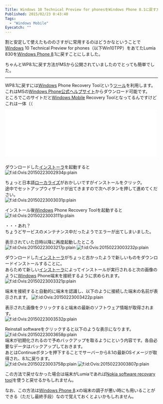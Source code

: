 ```yaml
---
Title: Windows 10 Technical Preview for phonesをWindows Phone 8.1に戻す方法
Published: 2015/02/23 0:43:40
Tags:
  - "Windows Mobile"
Eyecatch: ""
---
```

<p>割と安定して使えたもののさすがに常用するのはどうかなということで<a class="keyword" href="http://d.hatena.ne.jp/keyword/Windows">Windows</a> 10 Technical Preview for phones（以下Win10TPP）をあてたLumia 830を<a class="keyword" href="http://d.hatena.ne.jp/keyword/Windows%20Phone%208">Windows Phone 8</a>.1に戻すことにしました。</p>

<p>ちゃんとWP8.1に戻す方法がMSから公開されていましたのでとっても簡単でした。</p>

***

<p>WP8.1に戻すには<a class="keyword" href="http://d.hatena.ne.jp/keyword/Windows">Windows</a> Phone Recovery Toolという<a class="keyword" href="http://d.hatena.ne.jp/keyword/%A5%C4%A1%BC%A5%EB">ツール</a>を利用します。<br/>
これはMSの<a href="http://www.windowsphone.com/ja-jp/how-to/wp8/phones-and-hardware/recover-my-phone">Windows Phone公式ヘルプサイト</a>からダウンロード可能です。<br/>
ところでこのサイトだと<a class="keyword" href="http://d.hatena.ne.jp/keyword/Windows%20Mobile">Windows Mobile</a> Recovery Toolとなってるんですけどこれは一体（（<br/>
<iframe src="//hatenablog-parts.com/embed?url=http%3A%2F%2Fwww.windowsphone.com%2Fja-jp%2Fhow-to%2Fwp8%2Fphones-and-hardware%2Frecover-my-phone" title="Windows Phone の回復 | Windows Phone の使い方 (日本)" class="embed-card embed-webcard" scrolling="no" frameborder="0" style="width: 100%; height: 155px; max-width: 500px; margin: 10px 0px;"><a href="http://www.windowsphone.com/ja-jp/how-to/wp8/phones-and-hardware/recover-my-phone">Windows Phone の回復 | Windows Phone の使い方 (日本)</a></iframe></p>

<p>ダウンロードした<a class="keyword" href="http://d.hatena.ne.jp/keyword/%A5%A4%A5%F3%A5%B9%A5%C8%A1%BC%A5%E9">インストーラ</a>を起動すると
<span itemscope itemtype="http://schema.org/Photograph"><img src="20150223002934.png" alt="f:id:Ovis:20150223002934p:plain" title="f:id:Ovis:20150223002934p:plain" class="hatena-fotolife" itemprop="image"></span></p>

<p>ちょっと日本語<a class="keyword" href="http://d.hatena.ne.jp/keyword/%A5%ED%A1%BC%A5%AB%A5%E9%A5%A4%A5%BA">ローカライズ</a>がおかしいですがインストールをクリック。<br/>
途中でセットアップウィザードが出てきますので次へボタンを押して進めてください。<br/>
<span itemscope itemtype="http://schema.org/Photograph"><img src="20150223003031.png" alt="f:id:Ovis:20150223003031p:plain" title="f:id:Ovis:20150223003031p:plain" class="hatena-fotolife" itemprop="image"></span></p>

<p>インストール後<a class="keyword" href="http://d.hatena.ne.jp/keyword/Windows">Windows</a> Phone Recovery Toolを起動すると
<span itemscope itemtype="http://schema.org/Photograph"><img src="20150223003111.png" alt="f:id:Ovis:20150223003111p:plain" title="f:id:Ovis:20150223003111p:plain" class="hatena-fotolife" itemprop="image"></span></p>

<p>・・・あれ？<br/>
ちょうどサービスのメンテナンス中だったようでエラーが出てしまいました。</p>

<p>表示されていた日時以降に再度起動したところ<br/>
<span itemscope itemtype="http://schema.org/Photograph"><img src="20150223003217.png" alt="f:id:Ovis:20150223003217p:plain" title="f:id:Ovis:20150223003217p:plain" class="hatena-fotolife" itemprop="image"></span>
<span itemscope itemtype="http://schema.org/Photograph"><img src="20150223003232.png" alt="f:id:Ovis:20150223003232p:plain" title="f:id:Ovis:20150223003232p:plain" class="hatena-fotolife" itemprop="image"></span></p>

<p>ダウンロードした<a class="keyword" href="http://d.hatena.ne.jp/keyword/%A5%A4%A5%F3%A5%B9%A5%C8%A1%BC%A5%E9">インストーラ</a>がちょっと古かったようで新しいものをダウンロードインストールすることに。<br/>
あらためて新しい<a class="keyword" href="http://d.hatena.ne.jp/keyword/%A5%A4%A5%F3%A5%B9%A5%C8%A1%BC%A5%E9">インストーラ</a>によってインストールが実行されると次の画像のように<a class="keyword" href="http://d.hatena.ne.jp/keyword/Windows">Windows</a> Phone端末を接続するように求められます。<br/>
<span itemscope itemtype="http://schema.org/Photograph"><img src="20150223003321.png" alt="f:id:Ovis:20150223003321p:plain" title="f:id:Ovis:20150223003321p:plain" class="hatena-fotolife" itemprop="image"></span></p>

<p>端末を接続すると自動的に端末を認識し、以下のように接続した端末の名前が表示されます。
<span itemscope itemtype="http://schema.org/Photograph"><img src="20150223003422.png" alt="f:id:Ovis:20150223003422p:plain" title="f:id:Ovis:20150223003422p:plain" class="hatena-fotolife" itemprop="image"></span></p>

<p>表示された画像をクリックすると端末の最新のソフトウェア情報が取得されます。<br/>
<span itemscope itemtype="http://schema.org/Photograph"><img src="20150223003532.png" alt="f:id:Ovis:20150223003532p:plain" title="f:id:Ovis:20150223003532p:plain" class="hatena-fotolife" itemprop="image"></span></p>

<p>Reinstall softwareをクリックすると以下のような表示になります。
<span itemscope itemtype="http://schema.org/Photograph"><img src="20150223003658.png" alt="f:id:Ovis:20150223003658p:plain" title="f:id:Ovis:20150223003658p:plain" class="hatena-fotolife" itemprop="image"></span><br/>
端末が初期化されるので予めバックアップを取るようにという内容です。各自必要なデータはバックアップしておきます。 <br/>
あとはContinueボタンを押下することでサーバーから8.1の最新OSイメージが取得され、8.1に戻ります。<br/>
<span itemscope itemtype="http://schema.org/Photograph"><img src="20150223003758.png" alt="f:id:Ovis:20150223003758p:plain" title="f:id:Ovis:20150223003758p:plain" class="hatena-fotolife" itemprop="image"></span>
<span itemscope itemtype="http://schema.org/Photograph"><img src="20150223003807.png" alt="f:id:Ovis:20150223003807p:plain" title="f:id:Ovis:20150223003807p:plain" class="hatena-fotolife" itemprop="image"></span></p>

<p>この方法で戻せなかった場合は端末がLumiaであれば<a href="http://go.microsoft.com/fwlink/?LinkID=525568">Nokia software recovary tool</a>を使うと戻せるかもしれません。</p>

<p>なお、この方法は<a class="keyword" href="http://d.hatena.ne.jp/keyword/Windows%20Phone%208">Windows Phone 8</a>.xの端末の調子が悪い時にも用いることができる（ただし最終手段）なので覚えておくとよいかもしれません。</p>
